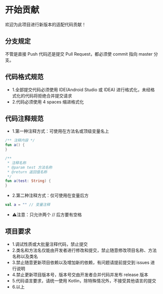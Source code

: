 # 开始贡献

欢迎为此项目进行新版本的适配代码贡献！<br/>

## 分支规定

不管是直接 Push 代码还是提交 Pull Request，都必须使 commit 指向 master 分支。

## 代码格式规范

- 1.全部提交代码必须使用 IDE(Android Studio 或 IDEA) 进行格式化，未经格式化的代码将拒绝合并提交请求
- 2.代码必须使用 4 spaces 缩进格式化

## 代码注释规范

- 1.第一种注释方式：可使用在方法名或顶级变量名上

```kotlin
/** 注释内容 */
fun a() {
}

/**
 * 注释名称
 * @param test 方法名称
 * @return 返回值名称
 */
fun a(test: String) {
}
```

- 2.第二种注释方式：仅可使用在变量后方

```kotlin
val a = "" // 变量注释
```

- ⚠️注意：只允许两个 // 后方要有空格

## 项目要求

- 1.调试性质或大批量注释代码，禁止提交
- 2.类名和方法名仅能由开发者进行修改和提交，禁止随意修改项目名称、方法名称以及类名
- 3.禁止随意更新项目依赖以及增加新的依赖，有问题请提前提交到 issues 进行说明
- 4.禁止更新项目版本号，版本号交由开发者合并代码并发布 release 版本
- 5.代码语言要求，请统一使用 Kotlin，除特殊情况外，不接受其他语言的提交
- 6.以上